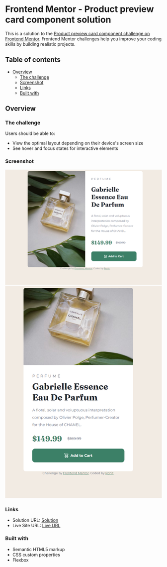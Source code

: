 # Frontend Mentor - Product preview card component solution

This is a solution to the [Product preview card component challenge on Frontend Mentor](https://www.frontendmentor.io/challenges/product-preview-card-component-GO7UmttRfa). Frontend Mentor challenges help you improve your coding skills by building realistic projects. 

## Table of contents

- [Overview](#overview)
  - [The challenge](#the-challenge)
  - [Screenshot](#screenshot)
  - [Links](#links)
  - [Built with](#built-with)

## Overview

### The challenge

Users should be able to:

- View the optimal layout depending on their device's screen size
- See hover and focus states for interactive elements

### Screenshot

![](./screenshots/desktop-screenshot.png)
![](./screenshots/mobile-screenshot.png)

### Links

- Solution URL: [Solution](https://github.com/rohitk920/Product-preview-card-component)
- Live Site URL: [Live URL](/)


### Built with
- Semantic HTML5 markup
- CSS custom properties
- Flexbox
